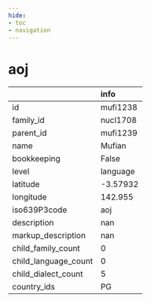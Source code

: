 ```yaml
---
hide:
- toc
- navigation
---
```

# aoj
|                      | info     |
|:---------------------|:---------|
| id                   | mufi1238 |
| family_id            | nucl1708 |
| parent_id            | mufi1239 |
| name                 | Mufian   |
| bookkeeping          | False    |
| level                | language |
| latitude             | -3.57932 |
| longitude            | 142.955  |
| iso639P3code         | aoj      |
| description          | nan      |
| markup_description   | nan      |
| child_family_count   | 0        |
| child_language_count | 0        |
| child_dialect_count  | 5        |
| country_ids          | PG       |